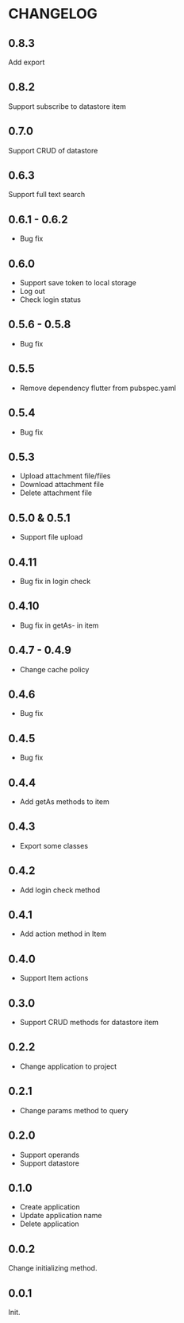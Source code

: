 # CHANGELOG

## 0.8.3

Add export

## 0.8.2

Support subscribe to datastore item

## 0.7.0

Support CRUD of datastore

## 0.6.3

Support full text search

## 0.6.1 - 0.6.2

- Bug fix

## 0.6.0

- Support save token to local storage
- Log out
- Check login status

## 0.5.6 - 0.5.8

- Bug fix

## 0.5.5

- Remove dependency flutter from pubspec.yaml

## 0.5.4

- Bug fix

## 0.5.3

- Upload attachment file/files
- Download attachment file
- Delete attachment file

## 0.5.0 & 0.5.1

- Support file upload

## 0.4.11

- Bug fix in login check

## 0.4.10

- Bug fix in getAs- in item

## 0.4.7 - 0.4.9

- Change cache policy

## 0.4.6

- Bug fix

## 0.4.5

- Bug fix

## 0.4.4

- Add getAs methods to item

## 0.4.3

- Export some classes

## 0.4.2

- Add login check method

## 0.4.1

- Add action method in Item

## 0.4.0

- Support Item actions

## 0.3.0

- Support CRUD methods for datastore item

## 0.2.2

- Change application to project

## 0.2.1

- Change params method to query

## 0.2.0

- Support operands
- Support datastore

## 0.1.0

- Create application
- Update application name
- Delete application

## 0.0.2

Change initializing method.

## 0.0.1

Init.
